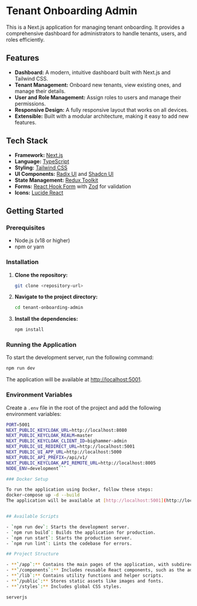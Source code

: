 # Tenant Onboarding Admin

This is a Next.js application for managing tenant onboarding. It provides a comprehensive dashboard for administrators to handle tenants, users, and roles efficiently.

## Features

- **Dashboard:** A modern, intuitive dashboard built with Next.js and Tailwind CSS.
- **Tenant Management:** Onboard new tenants, view existing ones, and manage their details.
- **User and Role Management:** Assign roles to users and manage their permissions.
- **Responsive Design:** A fully responsive layout that works on all devices.
- **Extensible:** Built with a modular architecture, making it easy to add new features.

## Tech Stack

- **Framework:** [Next.js](https://nextjs.org/)
- **Language:** [TypeScript](https://www.typescriptlang.org/)
- **Styling:** [Tailwind CSS](https://tailwindcss.com/)
- **UI Components:** [Radix UI](https://www.radix-ui.com/) and [Shadcn UI](https://ui.shadcn.com/)
- **State Management:** [Redux Toolkit](https://redux-toolkit.js.org/)
- **Forms:** [React Hook Form](https://react-hook-form.com/) with [Zod](https://zod.dev/) for validation
- **Icons:** [Lucide React](https://lucide.dev/)

## Getting Started

### Prerequisites

- Node.js (v18 or higher)
- npm or yarn

### Installation

1. **Clone the repository:**
   ```bash
   git clone <repository-url>
   ```
2. **Navigate to the project directory:**
   ```bash
   cd tenant-onboarding-admin
   ```
3. **Install the dependencies:**
   ```bash
   npm install
   ```

### Running the Application

To start the development server, run the following command:

```bash
npm run dev
```

The application will be available at [http://localhost:5001](http://localhost:5001).

### Environment Variables

Create a `.env` file in the root of the project and add the following environment variables:

```bash
PORT=5001
NEXT_PUBLIC_KEYCLOAK_URL=http://localhost:8080
NEXT_PUBLIC_KEYCLOAK_REALM=master
NEXT_PUBLIC_KEYCLOAK_CLIENT_ID=bighammer-admin
NEXT_PUBLIC_UI_REDIRECT_URL=http://localhost:5001
NEXT_PUBLIC_UI_APP_URL=http://localhost:5000
NEXT_PUBLIC_API_PREFIX=/api/v1/
NEXT_PUBLIC_KEYCLOAK_API_REMOTE_URL=http://localhost:8005
NODE_ENV=development```

### Docker Setup

To run the application using Docker, follow these steps:
docker-compose up -d --build
The application will be available at [http://localhost:5001](http://localhost:5001).


## Available Scripts

- `npm run dev`: Starts the development server.
- `npm run build`: Builds the application for production.
- `npm run start`: Starts the production server.
- `npm run lint`: Lints the codebase for errors.

## Project Structure

- **`/app`:** Contains the main pages of the application, with subdirectories for `roles`, `tenants`, and `users`.
- **`/components`:** Includes reusable React components, such as the admin layout, sidebar, and UI elements.
- **`/lib`:** Contains utility functions and helper scripts.
- **`/public`:** Stores static assets like images and fonts.
- **`/styles`:** Includes global CSS styles.

serverjs

